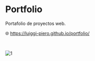 # Portfolio

Portafolio de proyectos web.

:globe_with_meridians: https://luiggi-piero.github.io/portfolio/

</br>

![1](https://user-images.githubusercontent.com/86317658/211207850-168693ce-8835-42a6-98d0-808cac7ac65a.png)
